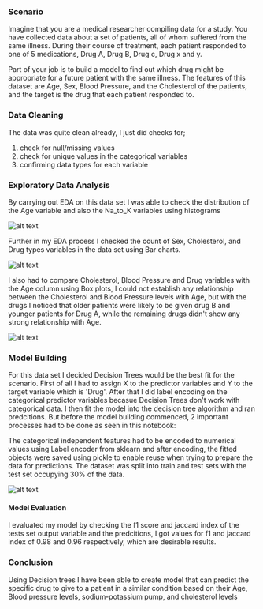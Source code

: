 ### Scenario
Imagine that you are a medical researcher compiling data for a study. You have collected data about a set of patients, all of whom suffered from the same illness. During their course of treatment, each patient responded to one of 5 medications, Drug A, Drug B, Drug c, Drug x and y.

Part of your job is to build a model to find out which drug might be appropriate for a future patient with the same illness. The features of this dataset are Age, Sex, Blood Pressure, and the Cholesterol of the patients, and the target is the drug that each patient responded to.

### Data Cleaning
The data was quite clean already, I just did checks for;

1. check for null/missing values
2. check for unique values in the categorical variables
3. confirming data types for each variable


### Exploratory Data Analysis
By carrying out EDA on this data set I was able to check the distribution of the Age variable and also the Na_to_K variables using histograms


![alt text](https://github.com/chisim30/PortfolioProject/blob/main/drug_selection_classifier/images/Histogram.png "Logo Title Text 1")


Further in my EDA process I checked the count of Sex, Cholesterol, and Drug types variables in the data set using Bar charts.

![alt text](https://github.com/chisim30/PortfolioProject/blob/main/drug_selection_classifier/images/counts.png "Logo Title Text 1")

I also had to compare Cholesterol, Blood Pressure and Drug variables with the Age column using Box plots, I could not establish any relationship between the Cholesterol and Blood Pressure levels with Age, but with the drugs I noticed that older patients were likely to be given drug B and younger patients for Drug A, while the remaining drugs didn't show any strong relationship with Age.

![alt text](https://github.com/chisim30/PortfolioProject/blob/main/drug_selection_classifier/images/boxx.png "Logo Title Text 1")


### Model Building
For this data set I decided Decision Trees would be the best fit for the scenario. First of all I had to assign X  to the predictor variables and Y to the target variable which is 'Drug'. After that I did label encoding on the categorical predictor variables becasue Decision Trees don't work with categorical data. I then fit the model into the decision tree algorithm and ran predcitions.
But before the model building commenced, 2 important processes had to be done as seen in this notebook:

The categorical independent features had to be encoded to numerical values using Label encoder from sklearn and after encoding, the fitted objects were saved using pickle to enable reuse when trying to prepare the data for predictions.
The dataset was split into train and test sets with the test set occupying 30% of the data.

![alt text](https://github.com/chisim30/PortfolioProject/blob/main/drug_selection_classifier/images/tree.png "Logo Title Text 1")


#### Model Evaluation
I evaluated my model by checking the f1 score and jaccard index of the tests set output variable and the predcitions, I got values for f1 and jaccard index of 0.98 and 0.96 respectively, which are desirable results.

### Conclusion
Using Decision trees I have been able to create  model that can predict the specific drug to give to a patient in a similar condition based on their Age, Blood pressure levels, sodium-potassium pump, and cholesterol levels
